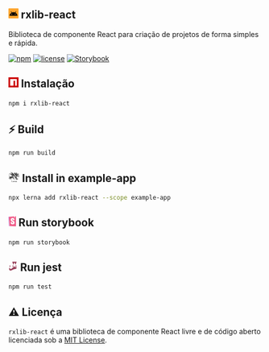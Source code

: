 ## <img alt='rxlib-react' height='20px' src='./images/rxlib-react.png'> rxlib-react
Biblioteca de componente React para criação de projetos de forma simples e rápida.

[![npm](https://img.shields.io/npm/v/rxlib-react?color=blue&style=flat-square)](https://www.npmjs.com/package/rxlib-react)
[![license](https://img.shields.io/github/license/rxcrud/rxlib-react?color=green&style=flat-square)](https://github.com/rxcrud/rxlib-react/blob/main/LICENSE)
[![Storybook](https://img.shields.io/twitter/url?color=grey&label=Storybook&logo=Storybook&style=flat-square&url=https%3A%2F%2Ftwitter.com%2FMatosGleryston)](https://62597813c60998003a3d653b-otlmtdmkuw.chromatic.com)

## <img alt='storybook' height='20px' src='./images/npm.png'> Instalação

``` sh
npm i rxlib-react
```

## ⚡️ Build

``` sh
npm run build
```

## <img alt='storybook' height='20px' src='./images/lerna.png'> Install in example-app

``` sh
npx lerna add rxlib-react --scope example-app
```

## <img alt='storybook' height='20px' src='./images/storybook.png'> Run storybook

``` sh
npm run storybook
```

## <img alt='jest' height='20px' src='./images/jest.png'> Run jest

``` sh
npm run test
```

## ⚠️ Licença
`rxlib-react` é uma biblioteca de componente React livre e de código aberto licenciada sob a [MIT License](./LICENSE).